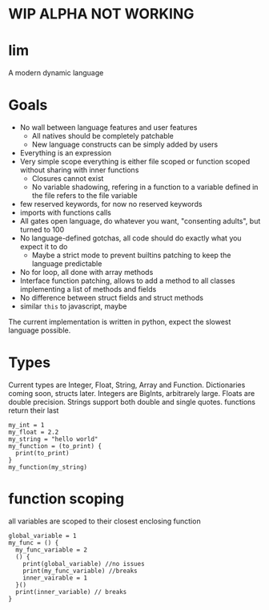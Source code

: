 # WIP ALPHA NOT WORKING
# lim
A modern dynamic language
# Goals
- No wall between language features and user features
  - All natives should be completely patchable
  - New language constructs can be simply added by users
- Everything is an expression
- Very simple scope everything is either file scoped or function scoped without sharing with inner functions
  - Closures cannot exist
  - No variable shadowing, refering in a function to a variable defined in the file refers to the file variable
- few reserved keywords, for now no reserved keywords
- imports with functions calls
- All gates open language, do whatever you want, "consenting adults", but turned to 100
- No language-defined gotchas, all code should do exactly what you expect it to do
  - Maybe a strict mode to prevent builtins patching to keep the language predictable
- No for loop, all done with array methods
- Interface function patching, allows to add a method to all classes implementing a list of methods and fields
- No difference between struct fields and struct methods
- similar `this` to javascript, maybe

The current implementation is written in python, expect the slowest language possible.

 
# Types
Current types are Integer, Float, String, Array and Function. Dictionaries coming soon, structs later.
Integers are BigInts, arbitrarely large.
Floats are double precision.
Strings support both double and single quotes.
functions return their last 
```
my_int = 1
my_float = 2.2
my_string = "hello world"
my_function = (to_print) {
  print(to_print)
}
my_function(my_string)
```
# function scoping
all variables are scoped to their closest enclosing function
```
global_variable = 1
my_func = () {
  my_func_variable = 2
  () {
    print(global_variable) //no issues
    print(my_func_variable) //breaks
    inner_vairable = 1
  }()
  print(inner_variable) // breaks
}
```